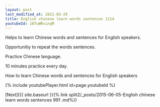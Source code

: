 ```yaml
---
layout: post
last_modified_at: 2021-03-29
title: English chinese learn words sentences 1114 
youtubeId: 16TuWRvinqM
---
```

 
 
Helps to learn Chinese words and sentences for English speakers.

Opportunitiy to repeat the words sentences. 

Practice Chinese language. 
 
10 minutes practice every day. 
 
How to learn Chinese words and sentences for English speakers 
 
{% include youtubePlayer.html id=page.youtubeId %}
 
 
[Next]({{ site.baseurl }}{% link  split2/_posts/2015-06-05-English chinese learn words sentences 991 .md%})
 
